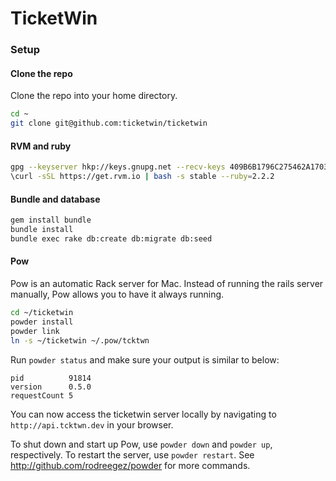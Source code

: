 # TicketWin

### Setup

#### Clone the repo

Clone the repo into your home directory.

```bash
cd ~
git clone git@github.com:ticketwin/ticketwin
```

#### RVM and ruby

```bash
gpg --keyserver hkp://keys.gnupg.net --recv-keys 409B6B1796C275462A1703113804BB82D39DC0E3
\curl -sSL https://get.rvm.io | bash -s stable --ruby=2.2.2
```

#### Bundle and database

```bash
gem install bundle
bundle install
bundle exec rake db:create db:migrate db:seed
```

#### Pow

Pow is an automatic Rack server for Mac. Instead of running the rails server
manually, Pow allows you to have it always running.

```bash
cd ~/ticketwin
powder install
powder link
ln -s ~/ticketwin ~/.pow/tcktwn
```

Run `powder status` and make sure your output is similar to below:

```
pid          91814
version      0.5.0
requestCount 5
```

You can now access the ticketwin server locally by navigating to
`http://api.tcktwn.dev` in your browser.

To shut down and start up Pow, use `powder down` and `powder up`, respectively.
To restart the server, use `powder restart`. See
http://github.com/rodreegez/powder for more commands.

